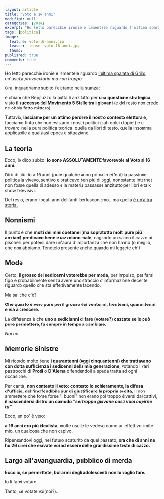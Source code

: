 ```yaml
---
layout: article
title: "Voto a 16 anni"
modified: null
categories: [2016]
excerpt: "Ho letto parecchie ironie e lamentele riguardo l'ultima sparata di Grillo, un'uscita provocatoria ma non troppo..."
tags: [politica]
image: 
  feature: voto-16-anni.jpg
  teaser:  teaser-voto-16-anni.jpg
  thumb: 
published: true
comments: true
---
```


Ho letto parecchie ironie e lamentele riguardo [l'ultima sparata di Grillo](http://www.beppegrillo.it/2016/01/voto_ai_sedicenni_votoa16anni.html), un'uscita _provocatoria ma non troppo._

Ora, inquadriamo subito l'elefante nella stanza: 

è chiaro che Beppuzzo la butta lì anzitutto per **una questione strategica**, visto **il successo del Movimento 5 Stelle tra i giovani** (e del resto non credo ne abbia fatto mistero)

Tuttavia, **lasciamo per un attimo perdere il nostro contesto elettorale**, facciamo finta che non esistano i nostri politici (aah dolci utopie!) e di trovarci nella pura politica teorica, quella da libri di testo, quella insomma applicabile a qualsiasi epoca e situazione.

## La teoria

Ecco, lo dico subito: **io sono ASSOLUTAMENTE favorevole al Voto ai 16 anni.**

Dirò di più: io a 16 anni (pure qualche anno prima in effetti) la passione politica la vivevo, sentivo e praticavo ben più di oggi, nonostante internet non fosse quella di adesso e la materia passasse anzitutto per libri e talk show televisivi.

Del resto, erano i beati anni dell'anti-berlusconismo...ma quella [è un'altra storia.](http://xabacadabra.com/2015/sentire-la-mancanza-di-berlusconi)

## Nonnismi

Il punto è che **molti dei miei coetanei (ma sopratutto molti pure più anziani) predicano bene e razzolano male**, cagando un sacco il cazzo ai pischelli per potersi dare un'aura d'importanza che non hanno (o meglio, che non abbiamo. Tenetelo presente anche quando mi leggete eh!)

## Mode

Certo, **il grosso dei sedicenni voterebbe per moda**, per impulso, per farsi figo e probabilmente senza avere uno straccio d'informazione decente riguardo quello che sta effettivamente facendo.

Ma sai che c'è? 

**Che questo è vero pure per il grosso dei ventenni, trentenni, quarantenni e via a crescere.**

La differenza è che **uno a sedicianni di fare (votare?) cazzate se lo può pure permettere, fa sempre in tempo a cambiare.** 

_Noi no._

## Memorie Sinistre

Mi ricordo molto bene **i quarantenni (oggi cinquantenni) che trattavano con dotta sufficienza i sedicenni della mia generazione**, votando i vari pastrocchi di **Prodi** o **D'Alema** difendendoli a spada tratta ad ogni occasione.

Per carità, **non contesto il voto: contesto lo schieramento, la difesa d'ufficio, dell'indifendibile pur di giustificare la propria scelta**, il non ammettere che forse forse "i buoni" non erano poi troppo diversi dai cattivi, **il nascondersi dietro un comodo _"sei troppo giovane cosa vuoi capirne tu"_**

Ecco, un po' è vero: 

**a 16 anni ero più idealista**, molte uscite le vedevo come un effettivo limite mio, un qualcosa che non capivo. 

Ripensandovi oggi, nel futuro scaturito da quel passato, **ora che di anni ne ho 26 direi che eravate voi ad essere delle grandissime teste di cazzo.**

## Largo all'avanguardia, pubblico di merda

**Ecco io, se permettete, bullarmi degli adolescenti non lo voglio fare.**

Io li farei votare.

Tanto, se votate voi(noi?)...